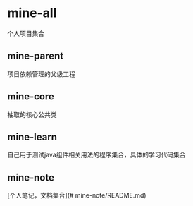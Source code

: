# mine-all
个人项目集合

## mine-parent
项目依赖管理的父级工程

## mine-core
抽取的核心公共类

## mine-learn
自己用于测试java组件相关用法的程序集合，具体的学习代码集合

## mine-note
[个人笔记，文档集合](# mine-note/README.md)
